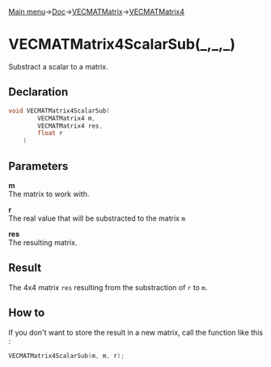 [Main menu](../../../../Readme.md)->[Doc](../../../VECMATKit.md)->[VECMATMatrix](../../VECMATMatrix.md)->[VECMATMatrix4](../../VECMATMatrix4.md)

# VECMATMatrix4ScalarSub(\_,\_,\_)
Substract a scalar to a matrix.

## **Declaration**
```C
void VECMATMatrix4ScalarSub(
		VECMATMatrix4 m,
		VECMATMatrix4 res,
		float r
	)
```


## **Parameters**
**m**  
The matrix to work with.

**r**  
The real value that will be substracted to the matrix `m`

**res**  
The resulting matrix.


## **Result**
The 4x4 matrix `res` resulting from the substraction of `r` to `m`.

## How to
If you don't want to store the result in a new matrix, call the function like this :

```C
VECMATMatrix4ScalarSub(m, m, r);
```
